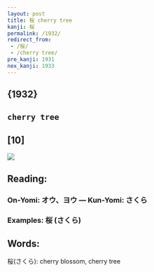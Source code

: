 ```yaml
---
layout: post
title: 桜 cherry tree
kanji: 桜
permalink: /1932/
redirect_from:
 - /桜/
 - /cherry tree/
pre_kanji: 1931
nex_kanji: 1933
---
```


## {1932}

## `cherry tree`

## [10]

<div class="stroke"><img src="E6A19C.png" /></div>

## Reading:

### On-Yomi: オウ、ヨウ &mdash; Kun-Yomi: さくら

### Examples: 桜 (さくら)

## Words:

桜(さくら): cherry blossom, cherry tree
